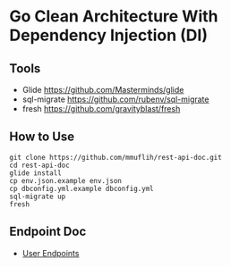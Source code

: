 # Go Clean Architecture With Dependency Injection (DI)

## Tools
- Glide https://github.com/Masterminds/glide
- sql-migrate https://github.com/rubenv/sql-migrate
- fresh https://github.com/gravityblast/fresh

## How to Use
    git clone https://github.com/mmuflih/rest-api-doc.git
    cd rest-api-doc
    glide install
    cp env.json.example env.json
    cp dbconfig.yml.example dbconfig.yml
    sql-migrate up
    fresh
    
## Endpoint Doc
- [User Endpoints](docs/user_endpoint.md)

